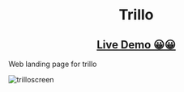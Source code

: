 <p align="center">
  <h1 align="center">Trillo</h3>
    <p align="center">
      <h2 align="center"><a href="https://trilloapplanding.netlify.app/">Live Demo 😀😀</a></h2>
    </p>
</p>

Web landing page for trillo

![trilloscreen](https://github.com/jchernandez87/trillo/assets/44485810/18f2cbd3-f527-425f-9e17-a035e03f0088)
